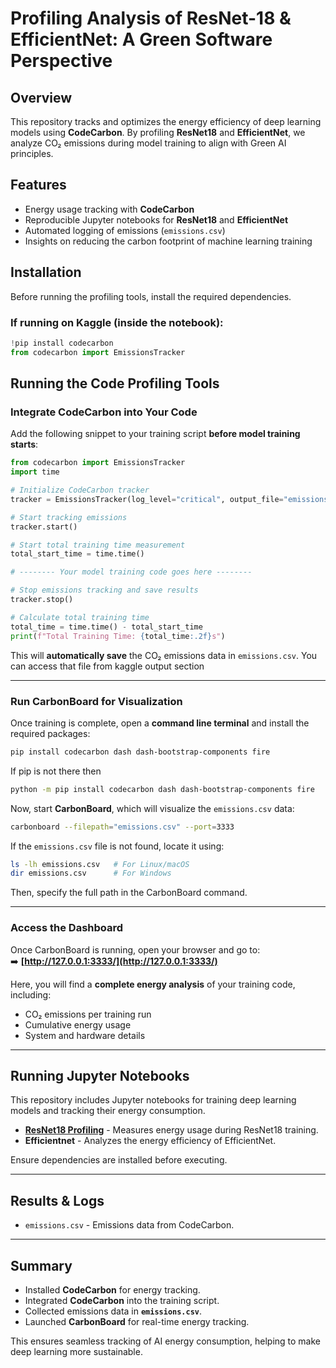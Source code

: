 # Profiling Analysis of ResNet-18 & EfficientNet: A Green Software Perspective

## Overview  
This repository tracks and optimizes the energy efficiency of deep learning models using **CodeCarbon**. By profiling **ResNet18** and **EfficientNet**, we analyze CO₂ emissions during model training to align with Green AI principles.  



## Features  
- Energy usage tracking with **CodeCarbon**  
- Reproducible Jupyter notebooks for **ResNet18** and **EfficientNet**  
- Automated logging of emissions (`emissions.csv`)  
- Insights on reducing the carbon footprint of machine learning training 


## Installation

Before running the profiling tools, install the required dependencies.

### **If running on Kaggle (inside the notebook):**  
```python
!pip install codecarbon
from codecarbon import EmissionsTracker
```


## Running the Code Profiling Tools

### **Integrate CodeCarbon into Your Code**
Add the following snippet to your training script **before model training starts**:  

```python
from codecarbon import EmissionsTracker
import time

# Initialize CodeCarbon tracker
tracker = EmissionsTracker(log_level="critical", output_file="emissions.csv", output_dir="./")

# Start tracking emissions
tracker.start()

# Start total training time measurement
total_start_time = time.time()

# -------- Your model training code goes here --------

# Stop emissions tracking and save results
tracker.stop()

# Calculate total training time
total_time = time.time() - total_start_time
print(f"Total Training Time: {total_time:.2f}s")
```

This will **automatically save** the CO₂ emissions data in `emissions.csv`. You can access that file from kaggle output section

---

### **Run CarbonBoard for Visualization**
Once training is complete, open a **command line terminal** and install the required packages:

```bash
pip install codecarbon dash dash-bootstrap-components fire
```
If pip is not there then
```bash
python -m pip install codecarbon dash dash-bootstrap-components fire
```

Now, start **CarbonBoard**, which will visualize the `emissions.csv` data:

```bash
carbonboard --filepath="emissions.csv" --port=3333
```

If the `emissions.csv` file is not found, locate it using:
```bash
ls -lh emissions.csv   # For Linux/macOS  
dir emissions.csv      # For Windows  
```
Then, specify the full path in the CarbonBoard command.

---

### **Access the Dashboard**
Once CarbonBoard is running, open your browser and go to:  
➡️ **[http://127.0.0.1:3333/](http://127.0.0.1:3333/)**  

Here, you will find a **complete energy analysis** of your training code, including:
- CO₂ emissions per training run
- Cumulative energy usage
- System and hardware details

---

## Running Jupyter Notebooks
This repository includes Jupyter notebooks for training deep learning models and tracking their energy consumption.

- **[ResNet18 Profiling](notebooks/resnet18.ipynb)** - Measures energy usage during ResNet18 training.
- **Efficientnet** - Analyzes the energy efficiency of EfficientNet.


Ensure dependencies are installed before executing.

---

## Results & Logs
- `emissions.csv` - Emissions data from CodeCarbon.

---

## Summary
- Installed **CodeCarbon** for energy tracking.
- Integrated **CodeCarbon** into the training script.
- Collected emissions data in **`emissions.csv`**.
- Launched **CarbonBoard** for real-time energy tracking.

This ensures seamless tracking of AI energy consumption, helping to make deep learning more sustainable.
